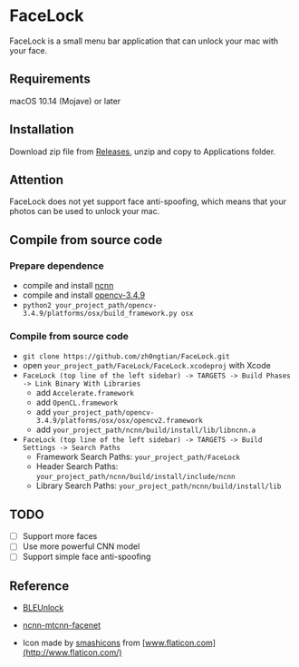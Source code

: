 # FaceLock
FaceLock is a small menu bar application that can unlock your mac with your face.

## Requirements

macOS 10.14 (Mojave) or later

## Installation

Download zip file from [Releases](https://github.com/zh0ngtian/FaceLock/releases), unzip and copy to Applications folder. 

## Attention

FaceLock does not yet support face anti-spoofing, which means that your photos can be used to unlock your mac.

## Compile from source code

### Prepare dependence

* compile and install [ncnn](https://github.com/Tencent/ncnn)
* compile and install [opencv-3.4.9](https://github.com/opencv/opencv/archive/3.4.9.zip)
* `python2 your_project_path/opencv-3.4.9/platforms/osx/build_framework.py osx`

### Compile from source code

* `git clone https://github.com/zh0ngtian/FaceLock.git`
* open `your_project_path/FaceLock/FaceLock.xcodeproj` with Xcode
* `FaceLock (top line of the left sidebar) -> TARGETS -> Build Phases -> Link Binary With Libraries`
    * add `Accelerate.framework`
    * add `OpenCL.framework`
    * add `your_project_path/opencv-3.4.9/platforms/osx/osx/opencv2.framework`
    * add `your_project_path/ncnn/build/install/lib/libncnn.a`
* `FaceLock (top line of the left sidebar) -> TARGETS -> Build Settings -> Search Paths`
    * Framework Search Paths:  `your_project_path/FaceLock`
    * Header Search Paths: `your_project_path/ncnn/build/install/include/ncnn`
    * Library Search Paths: `your_project_path/ncnn/build/install/lib`

## TODO

- [ ] Support more faces
- [ ] Use more powerful CNN model
- [ ] Support simple face anti-spoofing

## Reference

* [BLEUnlock](https://github.com/ts1/BLEUnlock)
* [ncnn-mtcnn-facenet](https://github.com/xuduo35/ncnn-mtcnn-facenet/tree/master/MacOS)

* Icon made by [smashicons](https://www.flaticon.com/authors/smashicons) from [www.flaticon.com](http://www.flaticon.com/)